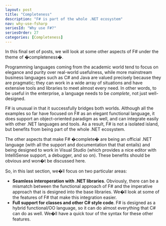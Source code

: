 ```yaml
---
layout: post
title: "Completeness"
description: "F# is part of the whole .NET ecosystem"
nav: why-use-fsharp
seriesId: "Why use F#?"
seriesOrder: 27
categories: [Completeness]
---
```


In this final set of posts, we will look at some other aspects of F# under the theme of �completeness�.  

Programming languages coming from the academic world tend to focus on elegance and purity over real-world usefulness, while more mainstream business languages such as C# and Java are valued precisely because they are pragmatic; they can work in a wide array of situations and have extensive tools and libraries to meet almost every need. In other words, to be useful in the enterprise, a language needs to be *complete*, not just well-designed.

F# is unusual in that it successfully bridges both worlds. Although all the examples so far have focused on F# as an elegant functional language, it does support an object-oriented paradigm as well, and can integrate easily with other .NET languages and tools. As a result, F# is not a isolated island, but benefits from being part of the whole .NET ecosystem.

The other aspects that make F# �complete� are being an official .NET language (with all the support and documentation that that entails) and being designed to work in Visual Studio (which provides a nice editor with IntelliSense support, a debugger, and so on).  These benefits should be obvious and won�t be discussed here.

So, in this last section, we�ll focus on two particular areas:

* **Seamless interoperation with .NET libraries**. Obviously, there can be a mismatch between the functional approach of F# and the imperative approach that is designed into the base libraries. We�ll look at some of the features of F# that make this integration easier.
* **Full support for classes and other C# style code**. F# is designed as a hybrid functional/OO language, so it can do almost everything that C# can do as well. We�ll have a quick tour of the syntax for these other features.
